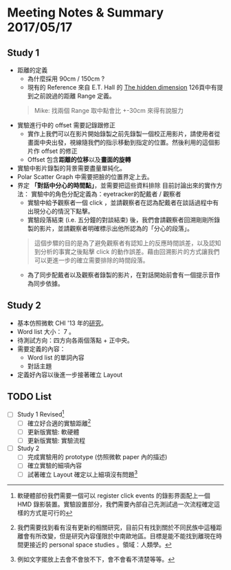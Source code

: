 # Meeting Notes & Summary 2017/05/17

## Study 1
* 距離的定義 
  * 為什麼採用 90cm / 150cm ?
  * 現有的 Reference 來自 E.T. Hall 的 [The hidden dimension](http://www.philo-online.com/TEXTES/HALL%20Edward%20Twichell%20-%20The%20hidden%20dimension.pdf "check Page 126") 126頁中有提到之前說過的距離 Range 定義。
  > Mike: 找兩個 Range 取中點會比 +-30cm 來得有說服力
* 實驗進行中的 offset 需要記錄跟修正
  * 實作上我們可以在影片開始錄製之前先錄製一個校正用影片，請使用者從畫面中央出發，視線隨我們的指示移動到指定的位置。然後利用的這個影片作 offset 的修正
  * Offset 包含**距離的位移**以及**畫面的旋轉**
* 實驗中影片錄製的背景需要盡量單純化。
* Polar Scatter Graph 中需要把臉的位置界定上去。
* 界定 **「對話中分心的時間點」**，並需要把這些資料排除 
  目前討論出來的實作方法：
  實驗中的角色分配定義為：eyetracker的配戴者 / 觀察者
    * 實驗中給予觀察者一個 click ，並請觀察者在認為配戴者在談話過程中有出現分心的情況下點擊。
    * 實驗段落結束 (i.e. 五分鐘的對談結束) 後，我們會請觀察者回溯剛剛所錄製的影片，並請觀察者明確標示出他所認為的「分心的段落」。
    > 這個步驟的目的是為了避免觀察者有認知上的反應時間誤差，以及認知到分析的事實之後點擊 click 的動作誤差。藉由回溯影片的方式讓我們可以更進一步的確立需要排除的時間段落。
    * 為了同步配戴者以及觀察者錄製的影片，在對話開始前會有一個提示音作為同步依據。

## Study 2
* 基本仿照微軟 CHI '13 年的[研究](http://dl.acm.org/citation.cfm?doid=2470654.2466425)。
* Word list 大小： 7 。
* 待測試方向：四方向各兩個落點 + 正中央。
* 需要定義的內容：
  * Word list 的單詞內容
  * 對話主題
* 定義好內容以後進一步接著確立 Layout

## TODO List
- [ ] Study 1 Revised[^TODO1]
  - [ ] 確立好合適的實驗距離[^TODO2]
  - [ ] 更新版實驗: 軟硬體
  - [ ] 更新版實驗: 實驗流程
- [ ] Study 2 
  - [ ] 完成實驗用的 prototype (仿照微軟 paper 內的描述)
  - [ ] 確立實驗的細項內容
  - [ ] 試著確立 Layout 確定以上細項沒有問題[^TODO3]

  [^TODO1]: 軟硬體部份我們需要一個可以 register click events 的錄影界面配上一個 HMD 錄影裝置。實驗設置部分，我們需要內部自己先測試過一次流程確定這樣的方式是可行的

  [^TODO2]: 我們需要找到看有沒有更新的相關研究，目前只有找到關於不同民族中這種距離會有所改變，但是研究內容僅限於中南歐地區。目標是能不能找到離現在時間更接近的 personal space studies 。領域：人類學。

  [^TODO3]: 例如文字擺放上去會不會放不下，會不會看不清楚等等。
